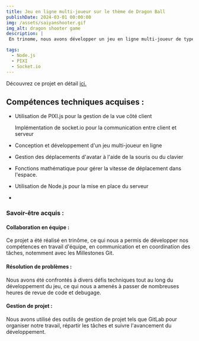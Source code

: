 ```yaml
---
title: Jeu en ligne multi-joueur sur le thème de Dragon Ball
publishDate: 2024-03-01 00:00:00
img: /assets/saiyanshooter.gif
img_alt: dragon shooter game
description: |
 En trinome, nous avons développer un jeu en ligne multi-joueur de type "shoot them up" inspiré de l'univers de Dragon Ball. Les joueurs pourront s'affronter en ligne dans des combats épiques, contrôlant des personnages inspirés des célèbres guerriers de Dragon Ball. Le jeu comprendra des fonctionnalités telles que le choix de pseudo et d'options de personnalisation, la gestion de la difficulté des parties en cours, l'affichage des meilleurs scores, ainsi que la possibilité de rejoindre un ami en ligne !

tags:
  - Node.js
  - PIXI
  - Socket.io
---
```


 Découvrez ce projet en détail <a href="https://github.com/Selim-Hamza/dragonShooter">ici.</a>

## Compétences techniques acquises :

*  
  Utilisation de PIXI.js pour la gestion de la vue côté client

  Implémentation de socket.io pour la communication entre client et serveur

 - Conception et développement d'un jeu multi-joueur en ligne

 - Gestion des déplacements d'avatar à l'aide de la souris ou du clavier

 - Fonctions mathématique pour gérer la vitesse de déplacement dans l'espace.

 - Utilisation de Node.js pour la mise en place du serveur
*
### Savoir-être acquis :

#### Collaboration en équipe : 
Ce projet a été réalisé en trinôme, ce qui nous a permis de développer nos compétences en travail d'équipe, en communication et en coordination des tâches, notemment avec les Millestones Git.

#### Résolution de problèmes : 
Nous avons été confrontés à divers défis techniques tout au long du développement du jeu, ce qui nous a amenés à passer de nombreuses heures de revue de code et debugage.

#### Gestion de projet : 
 Nous avons utilisé des outils de gestion de projet tels que GitLab pour organiser notre travail, répartir les tâches et suivre l'avancement du développement.



